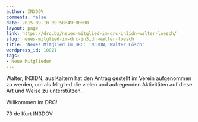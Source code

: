 ```yaml
---
author: IN3DOV
comments: false
date: 2015-09-10 09:58:49+00:00
layout: page
link: https://drc.bz/neues-mitglied-im-drc-in3idn-walter-loesch/
slug: neues-mitglied-im-drc-in3idn-walter-loesch
title: 'Neues Mitglied im DRC: IN3IDN, Walter Lösch'
wordpress_id: 10821
tags:
- Neue Mitglieder
---
```


Walter, IN3IDN, aus Kaltern hat den Antrag gestellt im Verein aufgenommen zu werden, um als Mitglied die vielen und aufregenden Aktivitäten auf diese Art und Weise zu unterstützen.

Willkommen im DRC!

73 de Kurt IN3DOV
